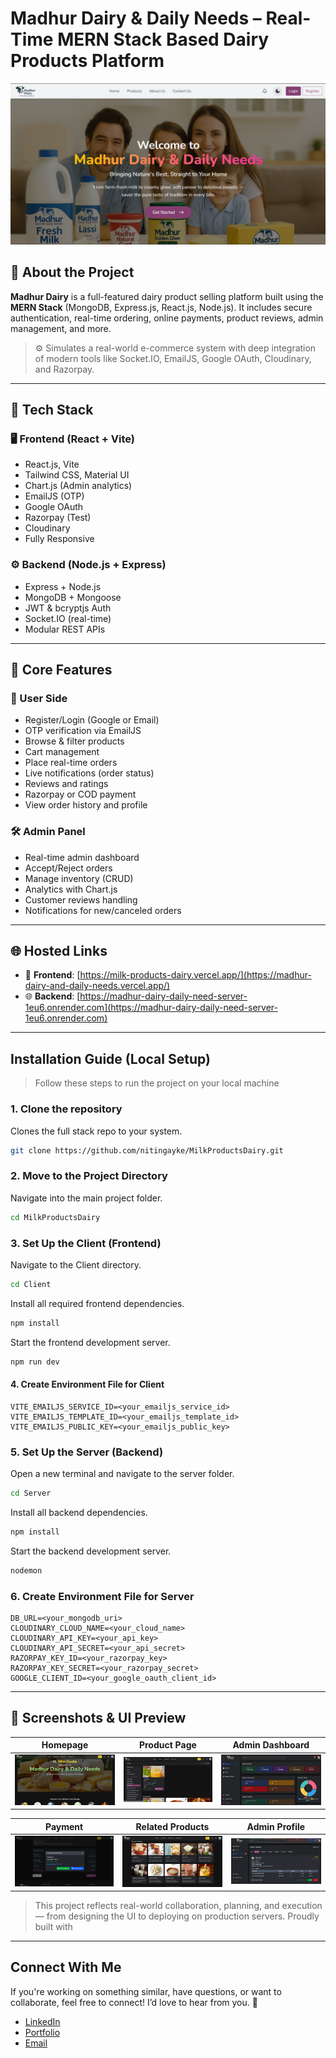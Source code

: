 # Madhur Dairy & Daily Needs – Real-Time MERN Stack Based Dairy Products Platform 


![Madhur Dairy Banner](./assets/landingpage.png)


## 📌 About the Project

**Madhur Dairy** is a full-featured dairy product selling platform built using the **MERN Stack** (MongoDB, Express.js, React.js, Node.js). It includes secure authentication, real-time ordering, online payments, product reviews, admin management, and more.

> ⚙️ Simulates a real-world e-commerce system with deep integration of modern tools like Socket.IO, EmailJS, Google OAuth, Cloudinary, and Razorpay.

---

## 🔧 Tech Stack

### 🖥️ Frontend (React + Vite)
- React.js, Vite
- Tailwind CSS, Material UI
- Chart.js (Admin analytics)
- EmailJS (OTP)
- Google OAuth
- Razorpay (Test)
- Cloudinary
- Fully Responsive

### ⚙️ Backend (Node.js + Express)
- Express + Node.js
- MongoDB + Mongoose
- JWT & bcryptjs Auth
- Socket.IO (real-time)
- Modular REST APIs

---

## 🛒 Core Features

### 👤 User Side
- Register/Login (Google or Email)
- OTP verification via EmailJS
- Browse & filter products
- Cart management
- Place real-time orders
- Live notifications (order status)
- Reviews and ratings
- Razorpay or COD payment
- View order history and profile

### 🛠️ Admin Panel
- Real-time admin dashboard
- Accept/Reject orders
- Manage inventory (CRUD)
- Analytics with Chart.js
- Customer reviews handling
- Notifications for new/canceled orders

---

## 🌐 Hosted Links

- 🚀 **Frontend**: [https://milk-products-dairy.vercel.app/](https://madhur-dairy-and-daily-needs.vercel.app/)
- 🌐 **Backend**: [https://madhur-dairy-daily-need-server-1eu6.onrender.com](https://madhur-dairy-daily-need-server-1eu6.onrender.com)

---

##  Installation Guide (Local Setup)

>  Follow these steps to run the project on your local machine


### 1. Clone the repository
Clones the full stack repo to your system.

```bash
git clone https://github.com/nitingayke/MilkProductsDairy.git
```

### 2. Move to the Project Directory
Navigate into the main project folder.

```bash
cd MilkProductsDairy
```

### 3. Set Up the Client (Frontend) 
Navigate to the Client directory.
```bash
cd Client
```

Install all required frontend dependencies.
```bash
npm install
```

Start the frontend development server.
```bash
npm run dev
```


#### 4. Create Environment File for Client
```env
VITE_EMAILJS_SERVICE_ID=<your_emailjs_service_id>
VITE_EMAILJS_TEMPLATE_ID=<your_emailjs_template_id>
VITE_EMAILJS_PUBLIC_KEY=<your_emailjs_public_key>
```

### 5. Set Up the Server (Backend)
Open a new terminal and navigate to the server folder.
```bash
cd Server
```

Install all backend dependencies.
```bash
npm install
```

Start the backend development server.
```bash
nodemon
```

### 6. Create Environment File for Server
```env
DB_URL=<your_mongodb_uri>
CLOUDINARY_CLOUD_NAME=<your_cloud_name>
CLOUDINARY_API_KEY=<your_api_key>
CLOUDINARY_API_SECRET=<your_api_secret>
RAZORPAY_KEY_ID=<your_razorpay_key>
RAZORPAY_KEY_SECRET=<your_razorpay_secret>
GOOGLE_CLIENT_ID=<your_google_oauth_client_id>
```

---

## 📸 Screenshots & UI Preview

| Homepage | Product Page | Admin Dashboard |
|----------|--------------|-----------------|
| ![Homepage](./assets/homepage.png) | ![Product](./assets/productpage.png) | ![Dashboard](./assets/dashboard.png) |

| Payment | Related Products | Admin Profile |
|--------|----------------|----------------|
| ![Payment](./assets/payment.png) | ![Related Products](./assets/relatedProducts.png) | ![Orders](./assets/orders.png) |


>  This project reflects real-world collaboration, planning, and execution — from designing the UI to deploying on production servers. Proudly built with

---

##  Connect With Me
If you're working on something similar, have questions, or want to collaborate, feel free to connect! I’d love to hear from you. 🚀

-  [LinkedIn](https://www.linkedin.com/in/nitin-gayke92/)
-  [Portfolio](https://nitin-portfolio-gilt.vercel.app/)
-  [Email](mailto:gaykenitin975@gmail.com)
  
